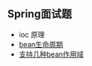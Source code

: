 ## Spring面试题

- ioc 原理
- [bean生命周期](https://blog.csdn.net/Apeopl/article/details/82964799)
- [支持几种bean作用域](https://baijiahao.baidu.com/s?id=1610298792072480906&wfr=spider&for=pc)